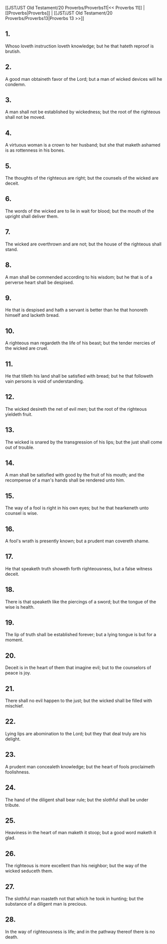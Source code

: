 [[JST/JST Old Testament/20 Proverbs/Proverbs11|<< Proverbs 11]] | [[Proverbs|Proverbs]] | [[JST/JST Old Testament/20 Proverbs/Proverbs13|Proverbs 13 >>]]
## 1.
Whoso loveth instruction loveth knowledge; but he that hateth reproof is brutish.
## 2.
A good man obtaineth favor of the Lord; but a man of wicked devices will he condemn.
## 3.
A man shall not be established by wickedness; but the root of the righteous shall not be moved.
## 4.
A virtuous woman is a crown to her husband; but she that maketh ashamed is as rottenness in his bones.
## 5.
The thoughts of the righteous are right; but the counsels of the wicked are deceit.
## 6.
The words of the wicked are to lie in wait for blood; but the mouth of the upright shall deliver them.
## 7.
The wicked are overthrown and are not; but the house of the righteous shall stand.
## 8.
A man shall be commended according to his wisdom; but he that is of a perverse heart shall be despised.
## 9.
He that is despised and hath a servant is better than he that honoreth himself and lacketh bread.
## 10.
A righteous man regardeth the life of his beast; but the tender mercies of the wicked are cruel.
## 11.
He that tilleth his land shall be satisfied with bread; but he that followeth vain persons is void of understanding.
## 12.
The wicked desireth the net of evil men; but the root of the righteous yieldeth fruit.
## 13.
The wicked is snared by the transgression of his lips; but the just shall come out of trouble.
## 14.
A man shall be satisfied with good by the fruit of his mouth; and the recompense of a man\'s hands shall be rendered unto him.
## 15.
The way of a fool is right in his own eyes; but he that hearkeneth unto counsel is wise.
## 16.
A fool\'s wrath is presently known; but a prudent man covereth shame.
## 17.
He that speaketh truth showeth forth righteousness, but a false witness deceit.
## 18.
There is that speaketh like the piercings of a sword; but the tongue of the wise is health.
## 19.
The lip of truth shall be established forever; but a lying tongue is but for a moment.
## 20.
Deceit is in the heart of them that imagine evil; but to the counselors of peace is joy.
## 21.
There shall no evil happen to the just; but the wicked shall be filled with mischief.
## 22.
Lying lips are abomination to the Lord; but they that deal truly are his delight.
## 23.
A prudent man concealeth knowledge; but the heart of fools proclaimeth foolishness.
## 24.
The hand of the diligent shall bear rule; but the slothful shall be under tribute.
## 25.
Heaviness in the heart of man maketh it stoop; but a good word maketh it glad.
## 26.
The righteous is more excellent than his neighbor; but the way of the wicked seduceth them.
## 27.
The slothful man roasteth not that which he took in hunting; but the substance of a diligent man is precious.
## 28.
In the way of righteousness is life; and in the pathway thereof there is no death.

